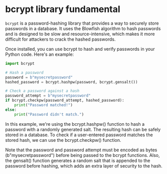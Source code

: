 # bcrypt library fundamental
`bcrypt` is a password-hashing library that provides a way to securely store passwords in a database. It uses the Blowfish algorithm to hash passwords and is designed to be slow and resource-intensive, which makes it more difficult for attackers to crack the hashed passwords. 

Once installed, you can use bcrypt to hash and verify passwords in your Python code. Here's an example:
```python
import bcrypt

# Hash a password
password = b"mysecretpassword"
hashed_password = bcrypt.hashpw(password, bcrypt.gensalt())

# Check a password against a hash
password_attempt = b"mysecretpassword"
if bcrypt.checkpw(password_attempt, hashed_password):
    print("Password matched!")
else:
    print("Password didn't match.")
```
In this example, we're using the bcrypt.hashpw() function to hash a password with a randomly generated salt. The resulting hash can be safely stored in a database. To check if a user-entered password matches the stored hash, we can use the bcrypt.checkpw() function.

Note that the password and password attempt must be encoded as bytes (b"mysecretpassword") before being passed to the bcrypt functions. Also, the gensalt() function generates a random salt that is appended to the password before hashing, which adds an extra layer of security to the hash.
